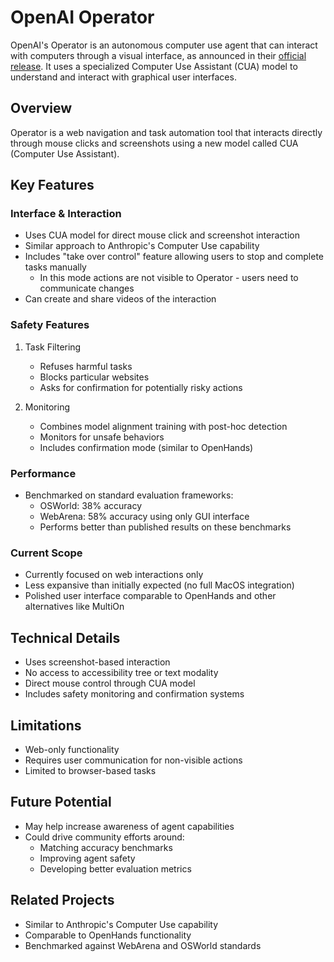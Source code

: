 # OpenAI Operator

OpenAI's Operator is an autonomous computer use agent that can interact with computers through a visual interface, as announced in their [official release](https://openai.com/index/introducing-operator/). It uses a specialized Computer Use Assistant (CUA) model to understand and interact with graphical user interfaces.

## Overview

Operator is a web navigation and task automation tool that interacts directly through mouse clicks and screenshots using a new model called CUA (Computer Use Assistant).

## Key Features

### Interface & Interaction
- Uses CUA model for direct mouse click and screenshot interaction
- Similar approach to Anthropic's Computer Use capability
- Includes "take over control" feature allowing users to stop and complete tasks manually
  - In this mode actions are not visible to Operator - users need to communicate changes
- Can create and share videos of the interaction

### Safety Features
1. Task Filtering
   - Refuses harmful tasks
   - Blocks particular websites
   - Asks for confirmation for potentially risky actions

2. Monitoring
   - Combines model alignment training with post-hoc detection
   - Monitors for unsafe behaviors
   - Includes confirmation mode (similar to OpenHands)

### Performance
- Benchmarked on standard evaluation frameworks:
  - OSWorld: 38% accuracy
  - WebArena: 58% accuracy using only GUI interface
  - Performs better than published results on these benchmarks

### Current Scope
- Currently focused on web interactions only
- Less expansive than initially expected (no full MacOS integration)
- Polished user interface comparable to OpenHands and other alternatives like MultiOn

## Technical Details
- Uses screenshot-based interaction
- No access to accessibility tree or text modality
- Direct mouse control through CUA model
- Includes safety monitoring and confirmation systems

## Limitations
- Web-only functionality
- Requires user communication for non-visible actions
- Limited to browser-based tasks

## Future Potential
- May help increase awareness of agent capabilities
- Could drive community efforts around:
  - Matching accuracy benchmarks
  - Improving agent safety
  - Developing better evaluation metrics

## Related Projects
- Similar to Anthropic's Computer Use capability
- Comparable to OpenHands functionality
- Benchmarked against WebArena and OSWorld standards
